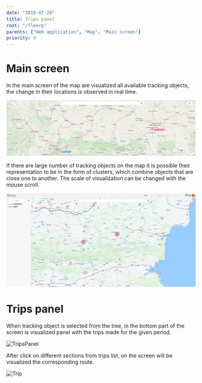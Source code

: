 ```yaml
---
date: "2019-07-20"
title: Trips panel
root: "/fleerp"
parents: ["Web application", "Map", "Main screen"]
priority: 9
---
```

# Main screen

In the main screen of the map are visualized all available tracking objects, the change in their locations is observed in real time.

![Main](main-en.png)

If there are large number of tracking objects on the map it is possible their representation to be in the form of clusters,
which combine objects that are close one to another. The scale of visualization can be changed with the mouse scroll.

![Cluster](cluster-en.png)

# Trips panel
 
 When tracking object is selected from the tree, in the bottom part of the screen is visualized panel with the trips made for the given period.
 
 ![TripsPanel](trips-panel-en.png)
  
 After click on different sections from trips list, on the screen will be visualized the corresponding route.
 
 ![Trip](trip-en.png)
